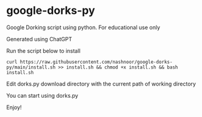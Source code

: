 # google-dorks-py
Google Dorking script using python. 
For educational use only

Generated using ChatGPT

Run the script below to install
```
curl https://raw.githubusercontent.com/nashnoor/google-dorks-py/main/install.sh >> install.sh && chmod +x install.sh && bash install.sh

```

Edit dorks.py download directory with the current path of working directory

You can start using dorks.py

Enjoy!
